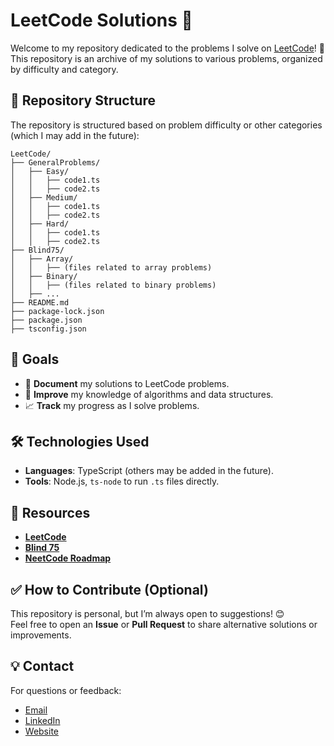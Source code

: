 # LeetCode Solutions 🚀

Welcome to my repository dedicated to the problems I solve on [LeetCode](https://leetcode.com/)! 🎯  
This repository is an archive of my solutions to various problems, organized by difficulty and category.

## 📁 Repository Structure

The repository is structured based on problem difficulty or other categories (which I may add in the future):

```
LeetCode/
├── GeneralProblems/
│   ├── Easy/
│   │   ├── code1.ts
│   │   ├── code2.ts
│   ├── Medium/
│   │   ├── code1.ts
│   │   ├── code2.ts
│   ├── Hard/
│   │   ├── code1.ts
│   │   ├── code2.ts
├── Blind75/
│   ├── Array/
│   │   ├── (files related to array problems)
│   ├── Binary/
│   │   ├── (files related to binary problems)
│   ├── ...
├── README.md
├── package-lock.json
├── package.json
├── tsconfig.json
```

## 🌟 Goals

- 📝 **Document** my solutions to LeetCode problems.
- 🚀 **Improve** my knowledge of algorithms and data structures.
- 📈 **Track** my progress as I solve problems.

## 🛠️ Technologies Used

- **Languages**: TypeScript (others may be added in the future).
- **Tools**: Node.js, `ts-node` to run `.ts` files directly.

## 🔗 Resources

- [**LeetCode**](https://leetcode.com/problemset/)
- [**Blind 75**](https://leetcode.com/discuss/general-discussion/460599/blind-75-leetcode-questions)
- [**NeetCode Roadmap**](https://neetcode.io/roadmap)

## ✅ How to Contribute (Optional)

This repository is personal, but I’m always open to suggestions! 😊  
Feel free to open an **Issue** or **Pull Request** to share alternative solutions or improvements.

## 💡 Contact

For questions or feedback:

- [Email](mailto:dav.avagnano@gmail.com)
- [LinkedIn](https://www.linkedin.com/in/davide-avagnano/)
- [Website](https://portfolio-website-blond-phi.vercel.app/)
